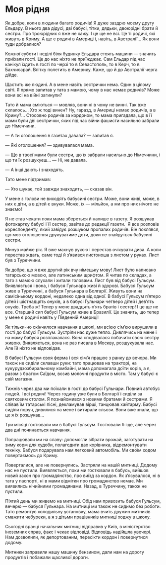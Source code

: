 # Моя рідня

Як добре, коли в людини багато родичів!
Я дуже заздрю моєму другу Ельдару.
В нього два дідусі, дві бабусі, тітки, дядьки, двоюрідні брати й сестри.
Про троюрідних я вже не кажу.
І це ще не всі.
Це ті родичі, які живуть в Криму.
А ще є родичі в Америці і, навіть, в Австралії...
Як вони туди добралися?

Кожної суботи і неділі біля будинку Ельдара стоять машини — значить приїхали гості.
Це до нас ніхто не приїжджає.
Сам Ельдар під час канікул їздить в гості по черзі то в Севастополь, то в Керч, то в Бахчисарай.
Влітку полетить в Америку.
Каже, що й до Австралії черга дійде.

Щастить же людині.
А в мене навіть сестрички нема.
Один в цілому світі.
Я прямо запитав у тата з мамою, чому в нас немає родичів?
Може вони всі на війні загинули?

Тато й мама сміються — мовляв, вони ні в чому не винні.
Так вже склалось...
Хто ж тоді винен?
Ну, гаразд, в Америці немає родичів, а в Криму?...
Стосовно родичів за кордоном, то мама пригадала, що в її мами були дві сестрички, яких під час війни фашисти насильно забрали до Німеччини.

— А ти оголошення в газетах давала?
— запитав я.

— Які оголошення?
— здивувалася мама.

— Що в твоєї мами були сестри, що їх забрали насильно до Німеччини, і що ти їх розшукуєш...
— Ні, не давала.

— А інші дають і знаходять.

Тато мене підтримав:

— Хто шукає, той завжди знаходить, — сказав він.

У мене з голови не виходять бабусині сестри.
Може, вони живі, може, в них є діти, а в дітей є внуки.
Може, їх — мільйон, а ми про них нічого не знаємо!

Я не став чекати поки мама збереться й напише в газету.
Я розшукав фотокартку бабусі і її сестер, завітав до редакції газети. 
Я все розповів кореспонденту, який завідує розшуком пропалих родичів.
Він поклявся, що моє оголошення друкуватиме доти, доки не знайдуться бабусині сестри.

Минув майже рік.
Я вже махнув рукою і перестав очікувати дива.
А коли перестав ждать, саме тоді й з’явився листоноша з листом у руках.
Лист був з Туреччини.

Як добре, що я вже другий рік вчу німецьку мову!
Лист було написано татарською мовою, але латинським шрифтом.
Я читав по складах, а тато з мамою слухали і хитали головами.
Лист був від бабусі Гульсум.
Виявляється і вона, і бабуся Гульнара живі й здорові.
Бабуся Гульсум живе в Туреччині, а бабуся Гульнара в Болгарії.
Живуть вони на самісінькому кордоні, недалеко одна від одної.
В бабусі Гульсум п’ятеро дітей і шістнадцять онуків, а в бабусі Гульнари четверо дітей і дев’ять онуків.
Треба ж!
Тепер у мене двадцять п’ять братів і сестер!
І це ще не все.
Старший сип бабусі Гульсум живе в Бразилії.
Це значить, що тепер у мене є родичі навіть у Південній Америці!

Як тільки-но скінчилося навчання в школі, ми всією сім’єю вирушили в гості до бабусі Гульсум.
Зустріли нас дуже тепло.
Дивлячись на мене і на маму бабуся розплакалася.
Вона сподівалася побачити свою сестру живою.
Виявляється, вона не раз писала в Москву, розшукувала нас.
Але їй ніхто не відповідав.

В бабусі Гульсум своя ферма і вся сім’я працює з ранку до вечора.
Ми також не сиділи склавши руки: тато працював на тракторі, на кукурудзозбиральному комбайні, мама допомагала доїти корів, а я, разом з братом Саїдом, возив молочні продукти в місто.
Там у бабусі є свій магазин.

Тижнів через два ми поїхали в гості до бабусі Гульнари.
Повний автобус людей.
І всі родичі!
Через годину уже були в Болгарії і сиділи за святковим столом.
Я познайомився з новими братами й сестрами.
Я співав їм татарські пісні, декламував вірші, танцював хайтарму.
Бабусі сиділи поруч, дивилися на мене і витирали сльози.
Вони вже знали, що це я їх розшукав...

Три місяці гостювали ми в бабусі Гульсум.
Гостювали б іще, але через два дні починається навчання.

Попрацювали ми на славу: допомогли зібрати врожай, заготувати на зиму корм для худоби, полагодити дах корівника, відремонтувати техніку.
Бабуся подарувала нам легковий автомобіль.
Ми своїм ходом повертаємось до Криму.

Поверталися, але не повернулись.
Застряли на нашій митниці.
Додому нас не пустили.
Виявляється, поки ми гостювали в бабусь, вийшов новий закон про громадянство, про виїзд за кордон.
Як з’ясувалося, ні в тата у паспорті, ні в мами відмітки про громадянство немає.
Ми виявились нічийними громадянами.
Назад, в Туреччину, також не пустили.

П’ятий день ми живемо на митниці.
Обід нам привозить бабуся Гульсум, вечерю — бабуся Гульнара.
На митниці ми також не сидимо без роботи.
Тато ремонтує холодильну установку, мама вчить дружин митників смажити чебуреки, а я з дітьми працівників митниці ходжу в школу.

Сьогодні вранці начальник митниці відправив у Київ, в міністерство іноземних справ, факс і чекає відповіді.
Відповідь надійшла увечері.
Нам дозволили, як депортованим, пересікти кордон і повернутися додому.

Митники заправили нашу машину бензином, дали нам на дорогу продуктів і побажали щасливої дороги.
